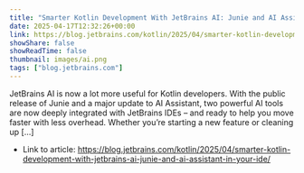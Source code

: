 ```yaml
---
title: "Smarter Kotlin Development With JetBrains AI: Junie and AI Assistant in IntelliJ IDEA"
date: 2025-04-17T12:32:26+00:00
link: https://blog.jetbrains.com/kotlin/2025/04/smarter-kotlin-development-with-jetbrains-ai-junie-and-ai-assistant-in-your-ide/
showShare: false
showReadTime: false
thumbnail: images/ai.png
tags: ["blog.jetbrains.com"]
---
```

JetBrains AI is now a lot more useful for Kotlin developers. With the public release of Junie and a major update to AI Assistant, two powerful AI tools are now deeply integrated with JetBrains IDEs – and ready to help you move faster with less overhead. Whether you’re starting a new feature or cleaning up […]

- Link to article: https://blog.jetbrains.com/kotlin/2025/04/smarter-kotlin-development-with-jetbrains-ai-junie-and-ai-assistant-in-your-ide/